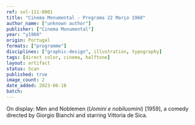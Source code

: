 ```yaml
---
ref: sol-111-0001
title: "Cinema Monumental - Programa 22 Março 1960"
author_name: ["unknown author"]
publisher: ["Cinema Monumental"]
year: "y1960"
origin: Portugal
formats: ["programme"]
disciplines: ["graphic-design", illustration, typography]
tags: [direct color, cinema, halftone]
layout: artifact
status: Scan
published: true
image_count: 2
date_added: 2023-06-18
batch:
---
```


On display: Men and Noblemen (_Uomini e nobiluomini_) [1959], a comedy directed by Giorgio Bianchi and starring Vittoria de Sica.
